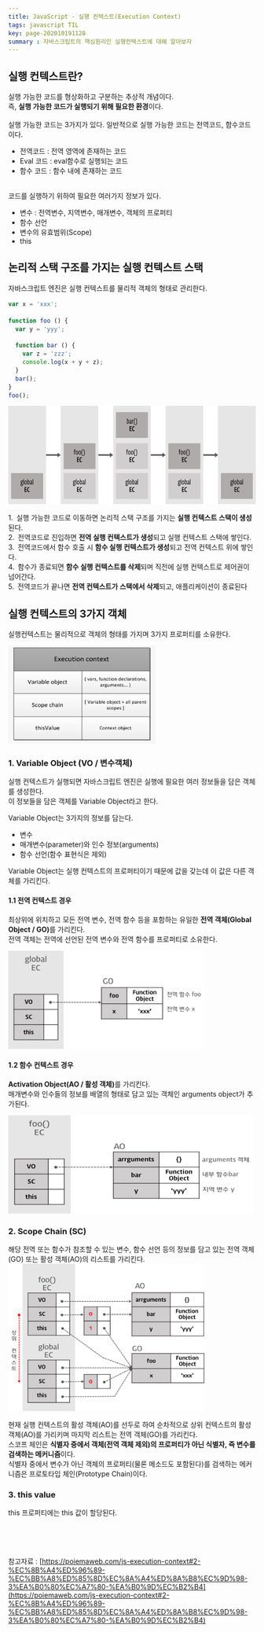 ```yaml
---
title: JavaScript - 실행 컨텍스트(Execution Context)
tags: javascript TIL
key: page-202010191128
summary : 자바스크립트의 핵심원리인 실행컨텍스트에 대해 알아보자
---
```


## 실행 컨텍스트란?
실행 가능한 코드를 형상화하고 구분하는 추상적 개념이다.<br/>
즉, <b>실행 가능한 코드가 실행되기 위해 필요한 환경</b>이다.<br/>
<br/>
실행 가능한 코드는 3가지가 있다. 일반적으로 실행 가능한 코드는 전역코드, 함수코드이다. <br/>
- 전역코드 : 전역 영역에 존재하는 코드 <br/>
- Eval 코드 : eval함수로 실행되는 코드 <br/>
- 함수 코드 : 함수 내에 존재하는 코드 <br/>

<br/>
코드를 실행하기 위하여 필요한 여러가지 정보가 있다.<br/>

- 변수 : 전역변수, 지역변수, 매개변수, 객체의 프로퍼티<br/>
- 함수 선언<br/>
- 변수의 유효범위(Scope)<br/>
- this<br/>

## 논리적 스택 구조를 가지는 실행 컨텍스트 스택

자바스크립트 엔진은 실행 컨텍스트를 물리적 객체의 형태로 관리한다.

```javascript
var x = 'xxx';

function foo () {
  var y = 'yyy';

  function bar () {
    var z = 'zzz';
    console.log(x + y + z);
  }
  bar();
}
foo();
```

<img src="/assets/images/execution.png" width="700" height="200"/>


1.&ensp;실행 가능한 코드로 이동하면 논리적 스택 구조를 가지는 <b>실행 컨텍스트 스택이 생성</b>된다. <br/>
2.&ensp;전역코드로 진입하면 <b>전역 실행 컨텍스트가 생성</b>되고 실행 컨텍스트 스택에 쌓인다. <br/>
3.&ensp;전역코드에서 함수 호출 시 <b>함수 실행 컨텍스트가 생성</b>되고 전역 컨텍스트 위에 쌓인다. <br/>
4.&ensp;함수가 종료되면 <b>함수 실행 컨텍스트를 삭제</b>되며 직전에 실행 컨텍스트로 제어권이 넘어간다.<br/>
5.&ensp;전역코드가 끝나면 <b>전역 컨텍스트가 스택에서 삭제</b>되고, 애플리케이션이 종료된다 <br/>

## 실행 컨텍스트의 3가지 객체

실행컨텍스트는 물리적으로 객체의 형태를 가지며 3가지 프로퍼티를 소유한다.

<img src="/assets/images/excute_structure.png" width="300" height="200"/>

### 1. Variable Object (VO / 변수객체)

실행 컨텍스트가 실행되면 자바스크립트 엔진은 실행에 필요한 여러 정보들을 담은 객체를 생성한다. <br/>
이 정보들을 담은 객체를  Variable Object라고 한다. <br/>

 Variable Object는 3가지의 정보를 담는다. <br/>
- 변수<br/>
- 매개변수(parameter)와 인수 정보(arguments)<br/>
- 함수 선언(함수 표현식은 제외)<br/>
 
Variable Object는 실행 컨텍스트의 프로퍼티이기 때문에 값을 갖는데 이 값은 다른 객체를 가리킨다. <br/>

#### 1.1 전역 컨텍스트 경우
최상위에 위치하고 모든 전역 변수, 전역 함수 등을 포함하는 유일한 <b>전역 객체(Global Object / GO)</b>를 가리킨다. <br/>
전역 객체는 전역에 선언된 전역 변수와 전역 함수를 프로퍼티로 소유한다.<br/>

<img src="/assets/images/ec-vo-global.png" width="400" height="200"/>

#### 1.2 함수 컨텍스트 경우
<b>Activation Object(AO / 활성 객체)</b>를 가리킨다.<br/>
매개변수와 인수들의 정보를 배열의 형태로 담고 있는 객체인 arguments object가 추가된다.<br/>

<img src="/assets/images/ec-vo-foo.png" width="500" height="200"/>


### 2. Scope Chain (SC)
해당 전역 또는 함수가 참조할 수 있는 변수, 함수 선언 등의 정보를 담고 있는 전역 객체(GO) 또는 활성 객체(AO)의 리스트를 가리킨다. <br/>
<img src="/assets/images/ec-sc.png" width="400" height="300"/>

현재 실행 컨텍스트의 활성 객체(AO)를 선두로 하여 순차적으로 상위 컨텍스트의 활성 객체(AO)를 가리키며 마지막 리스트는 전역 객체(GO)를 가리킨다.<br/>
스코프 체인은 <b>식별자 중에서 객체(전역 객체 제외)의 프로퍼티가 아닌 식별자, 즉 변수를 검색하는 메커니즘</b>이다. <br/>
식별자 중에서 변수가 아닌 객체의 프로퍼티(물론 메소드도 포함된다)를 검색하는 메커니즘은 프로토타입 체인(Prototype Chain)이다. <br/>

### 3. this value
this 프로퍼티에는 this 값이 할당된다.

<br/><br/><br/>

참고자료 : [https://poiemaweb.com/js-execution-context#2-%EC%8B%A4%ED%96%89-%EC%BB%A8%ED%85%8D%EC%8A%A4%ED%8A%B8%EC%9D%98-3%EA%B0%80%EC%A7%80-%EA%B0%9D%EC%B2%B4](https://poiemaweb.com/js-execution-context#2-%EC%8B%A4%ED%96%89-%EC%BB%A8%ED%85%8D%EC%8A%A4%ED%8A%B8%EC%9D%98-3%EA%B0%80%EC%A7%80-%EA%B0%9D%EC%B2%B4)


<br/><br/><br/><br/>
